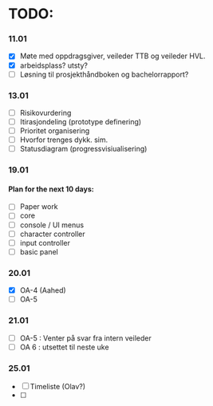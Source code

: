 # TODO:

### 11.01
- [x] Møte med oppdragsgiver, veileder TTB og veileder HVL.
- [x] arbeidsplass? utsty?
- [ ] Løsning til prosjekthåndboken og bachelorrapport?
### 13.01
- [ ] Risikovurdering
- [ ] Itirasjondeling (prototype definering)
- [ ] Prioritet organisering
- [ ] Hvorfor trenges dykk. sim.
- [ ] Statusdiagram (progressvisiualisering)
### 19.01
#### Plan for the next 10 days:
- [ ] Paper work
- [ ] core
- [ ] console / UI menus
- [ ] character controller
- [ ] input controller
- [ ] basic panel
### 20.01
- [x] OA-4 (Aahed)
- [ ] OA-5
### 21.01
- [ ] OA-5 : Venter på svar fra intern veileder
- [ ] OA 6 : utsettet til neste uke
### 25.01
- [ ] Timeliste (Olav?)
- [ ] 